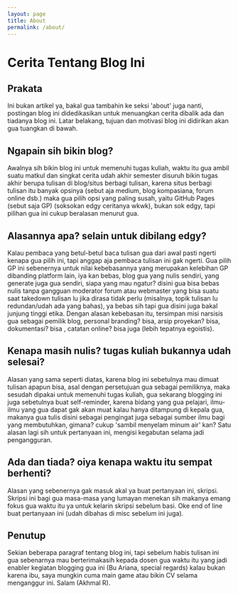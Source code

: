 ```yaml
---
layout: page
title: About
permalink: /about/
---
```


# Cerita Tentang Blog Ini

## Prakata

Ini bukan artikel ya, bakal gua tambahin ke seksi 'about' juga nanti, postingan blog ini didedikasikan untuk menuangkan cerita dibalik ada dan tiadanya blog ini. Latar belakang, tujuan dan motivasi blog ini didirikan akan gua tuangkan di bawah.

## Ngapain sih bikin blog?

Awalnya sih bikin blog ini untuk memenuhi tugas kuliah, waktu itu gua ambil suatu matkul dan singkat cerita udah akhir semester disuruh bikin tugas akhir berupa tulisan di blog/situs berbagi tulisan, karena situs berbagi tulisan itu banyak opsinya (sebut aja medium, blog kompasiana, forum online dsb.) maka gua pilih opsi yang paling susah, yaitu GitHub Pages (sebut saja GP) (soksokan edgy ceritanya wkwk), bukan sok edgy, tapi pilihan gua ini cukup beralasan menurut gua.

## Alasannya apa? selain untuk dibilang edgy?

Kalau pembaca yang betul-betul baca tulisan gua dari awal pasti ngerti kenapa gua pilih ini, tapi anggap aja pembaca tulisan ini gak ngerti. Gua pilih GP ini sebenernya untuk nilai kebebasannya yang merupakan kelebihan GP dibanding platform lain, iya kan bebas, blog gua yang nulis sendiri, yang generate juga gua sendiri, siapa yang mau ngatur? disini gua bisa bebas nulis tanpa gangguan moderator forum atau webmaster yang bisa suatu saat takedown tulisan lu jika dirasa tidak perlu (misalnya, topik tulisan lu redundan/udah ada yang bahas), ya bebas sih tapi gua disini juga bakal junjung tinggi etika. Dengan alasan kebebasan itu, tersimpan misi narsisis gua sebagai pemilik blog, personal branding? bisa, arsip proyekan? bisa, dokumentasi? bisa , catatan online? bisa juga (lebih tepatnya egoistis).

## Kenapa masih nulis? tugas kuliah bukannya udah selesai?

Alasan yang sama seperti diatas, karena blog ini sebetulnya mau dimuat tulisan apapun bisa, asal dengan persetujuan gua sebagai pemiliknya, maka sesudah dipakai untuk memenuhi tugas kuliah, gua sekarang blogging ini juga sebetulnya buat self-reminder, karena bidang yang gua pelajari, ilmu-ilmu yang gua dapat gak akan muat kalau hanya ditampung di kepala gua, makanya gua tulis disini sebagai pengingat juga sebagai sumber ilmu bagi yang membutuhkan, gimana? cukup 'sambil menyelam minum air' kan? Satu alasan lagi sih untuk pertanyaan ini, mengisi kegabutan selama jadi pengangguran.

## Ada dan tiada? oiya kenapa waktu itu sempat berhenti?

Alasan yang sebenernya gak masuk akal ya buat pertanyaan ini, skripsi. Skripsi ini bagi gua masa-masa yang lumayan menekan sih makanya emang fokus gua waktu itu ya untuk kelarin skripsi sebelum basi. Oke end of line buat pertanyaan ini (udah dibahas di misc sebelum ini juga).

## Penutup

Sekian beberapa paragraf tentang blog ini, tapi sebelum habis tulisan ini gua sebenarnya mau berterimakasih kepada dosen gua waktu itu yang jadi enabler kegiatan blogging gua ini (Bu Ariana, special regards) kalau bukan karena ibu, saya mungkin cuma main game atau bikin CV selama menganggur ini. Salam (Akhmal R).
